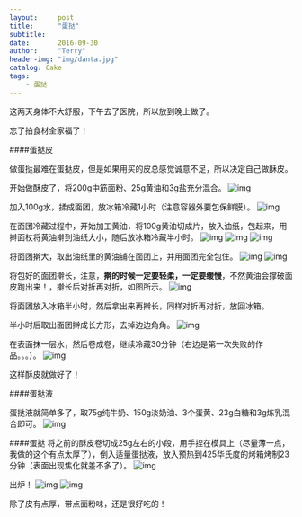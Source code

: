 ```yaml
---
layout:     post
title:      "蛋挞"
subtitle:   
date:       2016-09-30
author:     "Terry"
header-img: "img/danta.jpg"
catalog: Cake
tags:
    - 蛋挞
---
```

这两天身体不大舒服，下午去了医院，所以放到晚上做了。

忘了拍食材全家福了！

####蛋挞皮

做蛋挞最难在蛋挞皮，但是如果用买的皮总感觉诚意不足，所以决定自己做酥皮。

开始做酥皮了，将200g中筋面粉、25g黄油和3g盐充分混合。
![img](http://odmaovtkc.bkt.clouddn.com/image/week2/20160930_092502.jpg)

加入100g水，揉成面团，放冰箱冷藏1小时（注意容器外要包保鲜膜）。
![img](http://odmaovtkc.bkt.clouddn.com/image/week2/20160930_093306.jpg)

在面团冷藏过程中，开始加工黄油，将100g黄油切成片，放入油纸，包起来，用擀面杖将黄油擀到油纸大小，随后放冰箱冷藏半小时。
![img](http://odmaovtkc.bkt.clouddn.com/image/week2/20160930_190355.jpg)
![img](http://odmaovtkc.bkt.clouddn.com/image/week2/20160930_190559.jpg)
![img](http://odmaovtkc.bkt.clouddn.com/image/week2/20160930_191010.jpg)

将面团擀大，取出油纸里的黄油铺在面团上，并用面团完全包住。
![img](http://odmaovtkc.bkt.clouddn.com/image/week2/20160930_203321.jpg)
![img](http://odmaovtkc.bkt.clouddn.com/image/week2/20160930_203651.jpg)

将包好的面团擀长，注意，**擀的时候一定要轻柔，一定要缓慢**，不然黄油会撑破面皮跑出来！，擀长后对折再对折，如图所示。
![img](http://odmaovtkc.bkt.clouddn.com/image/week2/20160930_204304.jpg)

将面团放入冰箱半小时，然后拿出来再擀长，同样对折再对折，放回冰箱。

半小时后取出面团擀成长方形，去掉边边角角。
![img](http://odmaovtkc.bkt.clouddn.com/image/week2/20160930_213243.jpg)

在表面抹一层水，然后卷成卷，继续冷藏30分钟（右边是第一次失败的作品。。。）。
![img](http://odmaovtkc.bkt.clouddn.com/image/week2/20160930_213454.jpg)

这样酥皮就做好了！

####蛋挞液

蛋挞液就简单多了，取75g纯牛奶、150g淡奶油、3个蛋黄、23g白糖和3g炼乳混合即可。
![img](http://odmaovtkc.bkt.clouddn.com/image/week2/20160930_215344.jpg)

####蛋挞
将之前的酥皮卷切成25g左右的小段，用手捏在模具上（尽量薄一点，我做的这个有点太厚了），倒入适量蛋挞液，放入预热到425华氏度的烤箱烤制23分钟（表面出现焦化就差不多了）。
![img](http://odmaovtkc.bkt.clouddn.com/image/week2/20160930_221533.jpg)

出炉！
![img](http://odmaovtkc.bkt.clouddn.com/image/week2/20160930_223745.jpg)
![img](http://odmaovtkc.bkt.clouddn.com/image/week2/20160930_225054.jpg)

除了皮有点厚，带点面粉味，还是很好吃的！



